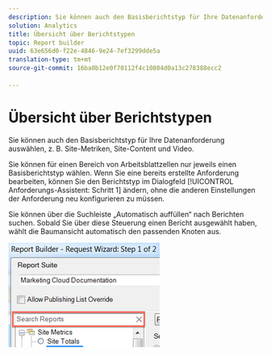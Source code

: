 ```yaml
---
description: Sie können auch den Basisberichtstyp für Ihre Datenanforderung auswählen, z. B. Site-Metriken, Site-Content und Video.
solution: Analytics
title: Übersicht über Berichtstypen
topic: Report builder
uuid: 63e656d0-f22e-4846-9e24-7ef3299dde5a
translation-type: tm+mt
source-git-commit: 16ba0b12e0f70112f4c10804d0a13c278388ecc2

---
```



# Übersicht über Berichtstypen

Sie können auch den Basisberichtstyp für Ihre Datenanforderung auswählen, z. B. Site-Metriken, Site-Content und Video.

Sie können für einen Bereich von Arbeitsblattzellen nur jeweils einen Basisberichtstyp wählen. Wenn Sie eine bereits erstellte Anforderung bearbeiten, können Sie den Berichtstyp im Dialogfeld [!UICONTROL Anforderungs-Assistent: Schritt 1] ändern, ohne die anderen Einstellungen der Anforderung neu konfigurieren zu müssen.

Sie können über die Suchleiste „Automatisch auffüllen“ nach Berichten suchen. Sobald Sie über diese Steuerung einen Bericht ausgewählt haben, wählt die Baumansicht automatisch den passenden Knoten aus.

![](assets/search_reports.png)

